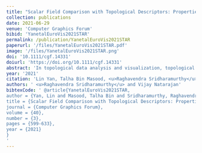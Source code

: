 ```yaml
---
title: "Scalar Field Comparison with Topological Descriptors: Properties and Applications for Scientific Visualization"
collection: publications
date: 2021-06-29
venue: 'Computer Graphics Forum'
bibid: 'YanetalEuroVis2021STAR'
permalink: /publication/YanetalEuroVis2021STAR
paperurl: '/files/YanetalEuroVis2021STAR.pdf'
image: '/files/YanetalEuroVis2021STAR.png'
doi: '10.1111/cgf.14331'
doiurl: 'https://doi.org/10.1111/cgf.14331'
abstract: 'In topological data analysis and visualization, topological descriptors such as persistence diagrams, merge trees, contour trees, Reeb graphs, and Morse–Smale complexes play an essential role in capturing the shape of scalar field data. We present a state-of-the-art report on scalar field comparison using topological descriptors. We provide a taxonomy of existing approaches based on visualization tasks associated with three categories of data: single fields, time-varying fields, and ensembles. These tasks include symmetry detection, periodicity detection, key event/feature detection, feature tracking, clustering, and structure statistics. Our main contributions include the formulation of a set of desirable mathematical and computational properties of comparative measures and the classification of visualization tasks and applications that are enabled by these measures.'
year: '2021'
citation: 'Lin Yan, Talha Bin Masood, <u>Raghavendra Sridharamurthy</u> Farhan Rasheed, Vijay Natarajan, Ingrid Hotz and Bei Wang <i>&quot;Scalar Field Comparison with Topological Descriptors: Properties and Applications for Scientific Visualization&quot;</i> Computer Graphics Forum (STAR), 2021'
authors: ' <u>Raghavendra Sridharamurthy</u> and Vijay Natarajan'
bibtexCode: ' @article{YanetalEuroVis2021STAR,
author = {Yan, Lin and Masood, Talha Bin and Sridharamurthy, Raghavendra and Rasheed, Farhan and Natarajan, Vijay and Hotz, Ingrid and Wang, Bei},
title = {Scalar Field Comparison with Topological Descriptors: Properties and Applications for Scientific Visualization},
journal = {Computer Graphics Forum},
volume = {40},
number = {3},
pages = {599-633},
year = {2021}
}
'
---
```

